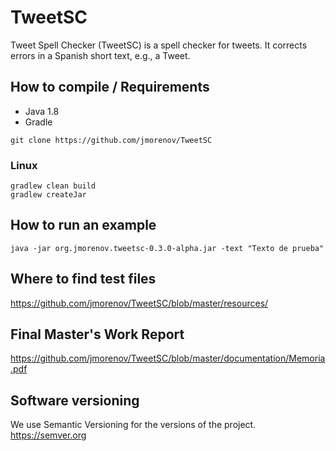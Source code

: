 # TweetSC
Tweet Spell Checker (TweetSC) is a spell checker for tweets. It corrects errors in a Spanish short text, e.g., a Tweet.

## How to compile / Requirements

- Java 1.8
- Gradle

```
git clone https://github.com/jmorenov/TweetSC
```

### Linux
```
gradlew clean build
gradlew createJar
```

## How to run an example
```
java -jar org.jmorenov.tweetsc-0.3.0-alpha.jar -text "Texto de prueba"
```

## Where to find test files

https://github.com/jmorenov/TweetSC/blob/master/resources/

## Final Master's Work Report

https://github.com/jmorenov/TweetSC/blob/master/documentation/Memoria.pdf

## Software versioning

We use Semantic Versioning for the versions of the project. https://semver.org
